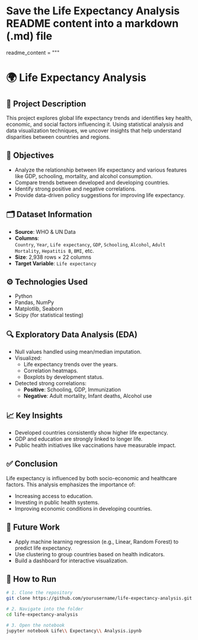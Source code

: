# Save the Life Expectancy Analysis README content into a markdown (.md) file

readme_content = """
# 🌍 Life Expectancy Analysis

## 📌 Project Description
This project explores global life expectancy trends and identifies key health, economic, and social factors influencing it. Using statistical analysis and data visualization techniques, we uncover insights that help understand disparities between countries and regions.

## 🎯 Objectives
- Analyze the relationship between life expectancy and various features like GDP, schooling, mortality, and alcohol consumption.
- Compare trends between developed and developing countries.
- Identify strong positive and negative correlations.
- Provide data-driven policy suggestions for improving life expectancy.

## 🗂️ Dataset Information
- **Source**: WHO & UN Data
- **Columns**:  
  `Country`, `Year`, `Life expectancy`, `GDP`, `Schooling`, `Alcohol`, `Adult Mortality`, `Hepatitis B`, `BMI`, etc.
- **Size**: 2,938 rows × 22 columns  
- **Target Variable**: `Life expectancy`

## ⚙️ Technologies Used
- Python  
- Pandas, NumPy  
- Matplotlib, Seaborn  
- Scipy (for statistical testing)

## 🔍 Exploratory Data Analysis (EDA)
- Null values handled using mean/median imputation.
- Visualized:
  - Life expectancy trends over the years.
  - Correlation heatmaps.
  - Boxplots by development status.
- Detected strong correlations:
  - **Positive**: Schooling, GDP, Immunization
  - **Negative**: Adult mortality, Infant deaths, Alcohol use

## 📈 Key Insights
- Developed countries consistently show higher life expectancy.
- GDP and education are strongly linked to longer life.
- Public health initiatives like vaccinations have measurable impact.

## ✅ Conclusion
Life expectancy is influenced by both socio-economic and healthcare factors. This analysis emphasizes the importance of:
- Increasing access to education.
- Investing in public health systems.
- Improving economic conditions in developing countries.

## 🚀 Future Work
- Apply machine learning regression (e.g., Linear, Random Forest) to predict life expectancy.
- Use clustering to group countries based on health indicators.
- Build a dashboard for interactive visualization.

## 📎 How to Run
```bash
# 1. Clone the repository
git clone https://github.com/yourusername/life-expectancy-analysis.git

# 2. Navigate into the folder
cd life-expectancy-analysis

# 3. Open the notebook
jupyter notebook Life\\ Expectancy\\ Analysis.ipynb
